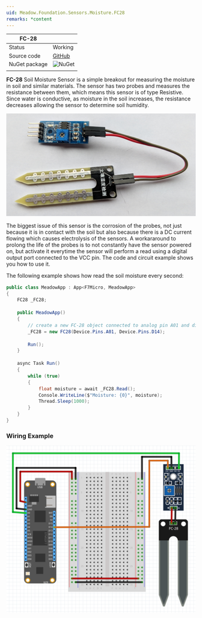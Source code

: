 ```yaml
---
uid: Meadow.Foundation.Sensors.Moisture.FC28
remarks: *content
---
```


| FC-28         |             |
|---------------|-------------|
| Status        | Working     |
| Source code   | [GitHub](https://github.com/WildernessLabs/Meadow.Foundation/tree/master/Source/Meadow.Foundation.Peripherals/Sensors.Moisture.FC28) |
| NuGet package | ![NuGet](https://img.shields.io/nuget/v/Meadow.Foundation.Sensors.Moisture.FC28.svg?label=NuGet) |
| | |

**FC-28** Soil Moisture Sensor is a simple breakout for measuring the moisture in soil and similar materials. The sensor has two probes and measures the resistance between them, which means this sensor is of type Resistive. Since water is conductive, as moisture in the soil increases, the resistance decreases allowing the sensor to determine soil humidity. 

![](../../API_Assets/Meadow.Foundation.Sensors.Moisture.FC28/img_FC28.jpg)

The biggest issue of this sensor is the corrosion of the probes, not just because it is in contact with the soil but also because there is a DC current flowing which causes electrolysis of the sensors. A workararound to prolong the life of the probes is to not constantly have the sensor powered on, but activate it everytime the sensor will perform a read using a digital output port connected to the VCC pin. The code and circuit example shows you how to use it.

The following example shows how read the soil moisture every second:

```csharp
public class MeadowApp : App<F7Micro, MeadowApp>
{
    FC28 _FC28;

    public MeadowApp()
    {
        // create a new FC-28 object connected to analog pin A01 and digital pin 14
        _FC28 = new FC28(Device.Pins.A01, Device.Pins.D14);

        Run();
    }

    async Task Run()
    {
        while (true)
        {
            float moisture = await _FC28.Read();
            Console.WriteLine($"Moisture: {0}", moisture);
            Thread.Sleep(1000);
        }
    }
}
```

### Wiring Example

![](../../API_Assets/Meadow.Foundation.Sensors.Moisture.FC28/FC28.svg)